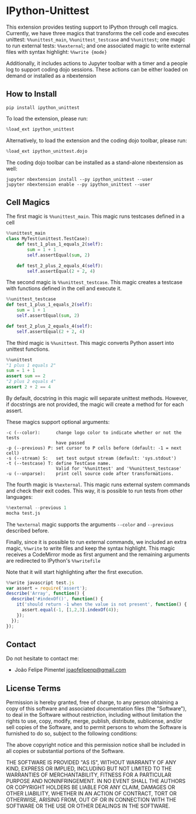 IPython-Unittest
==========

This extension provides testing support to IPython through cell magics. Currently, we have three magics that transforms the cell code and executes unittest: `%%unittest_main`, `%%unittest_testcase` and `%%unittest`; one magic to run external tests: `%%external`; and one associated magic to write external files with syntax highlight: `%%write {mode}`

Additionally, it includes actions to Jupyter toolbar with a timer and a people log to support coding dojo sessions. These actions can be either loaded on demand or installed as a nbextension

How to Install
----

```pip install ipython_unittest```

To load the extension, please run:
```python
%load_ext ipython_unittest
```

Alternatively, to load the extension and the coding dojo toolbar, please run:
```python
%load_ext ipython_unittest.dojo
```

The coding dojo toolbar can be installed as a stand-alone nbextension as well:
```
jupyter nbextension install --py ipython_unittest --user
jupyter nbextension enable --py ipython_unittest --user
```


Cell Magics
----

The first magic is `%%unittest_main`. This magic runs testcases defined in a cell

```python
%%unittest_main
class MyTest(unittest.TestCase):
    def test_1_plus_1_equals_2(self):
        sum = 1 + 1
        self.assertEqual(sum, 2)

    def test_2_plus_2_equals_4(self):
        self.assertEqual(2 + 2, 4)
```

The second magic is `%%unittest_testcase`. This magic creates a testcase with
functions defined in the cell and execute it.

```python
%%unittest_testcase
def test_1_plus_1_equals_2(self):
    sum = 1 + 1
    self.assertEqual(sum, 2)

def test_2_plus_2_equals_4(self):
    self.assertEqual(2 + 2, 4)
```

The third magic is `%%unittest`. This magic converts Python assert into
unittest functions.

```python
%%unittest
"1 plus 1 equals 2"
sum = 1 + 1
assert sum == 2
"2 plus 2 equals 4"
assert 2 + 2 == 4
```

By default, docstring in this magic will separate unittest methods.
However, if docstrings are not provided, the magic will create a method for
for each assert.

These magics support optional arguments:
```
-c (--color):      change logo color to indicate whether or not the tests
                   have passed
-p (--previous) P: set cursor to P cells before (default: -1 = next cell)
-s (--stream) S:   set test output stream (default: 'sys.stdout')
-t (--testcase) T: define TestCase name.
                   Valid for '%%unittest' and '%%unittest_testcase'
-u (--unparse):    print cell source code after transformations.
```

The fourth magic is `%%external`. This magic runs external system commands and check their exit codes. This way, it is possible to run tests from other languages:
```python
%%external --previous 1
mocha test.js
```

The `%external` magic supports the arguments `--color` and `--previous` described before.


Finally, since it is possible to run external commands, we included an extra magic, `%%write` to write files and keep the syntax highlight.
This magic receives a CodeMirror mode as first argument and the remaining arguments are redirected to IPython's `%%writefile`

Note that it will start highlighting after the first execution.

```javascript
%%write javascript test.js
var assert = require('assert');
describe('Array', function() {
  describe('#indexOf()', function() {
    it('should return -1 when the value is not present', function() {
      assert.equal(-1, [1,2,3].indexOf(4));
    });
  });
});
```


Contact
----

Do not hesitate to contact me:

* João Felipe Pimentel <joaofelipenp@gmail.com>

License Terms
-------------

Permission is hereby granted, free of charge, to any person obtaining a copy of
this software and associated documentation files (the "Software"), to deal in
the Software without restriction, including without limitation the rights to
use, copy, modify, merge, publish, distribute, sublicense, and/or sell copies of
the Software, and to permit persons to whom the Software is furnished to do so,
subject to the following conditions:

The above copyright notice and this permission notice shall be included in all
copies or substantial portions of the Software.

THE SOFTWARE IS PROVIDED "AS IS", WITHOUT WARRANTY OF ANY KIND, EXPRESS OR
IMPLIED, INCLUDING BUT NOT LIMITED TO THE WARRANTIES OF MERCHANTABILITY, FITNESS
FOR A PARTICULAR PURPOSE AND NONINFRINGEMENT. IN NO EVENT SHALL THE AUTHORS OR
COPYRIGHT HOLDERS BE LIABLE FOR ANY CLAIM, DAMAGES OR OTHER LIABILITY, WHETHER
IN AN ACTION OF CONTRACT, TORT OR OTHERWISE, ARISING FROM, OUT OF OR IN
CONNECTION WITH THE SOFTWARE OR THE USE OR OTHER DEALINGS IN THE SOFTWARE.

